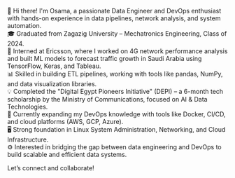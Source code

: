 👋 Hi there! I'm Osama, a passionate Data Engineer and DevOps enthusiast with hands-on experience in data pipelines, network analysis, and system automation.  
🎓 Graduated from Zagazig University – Mechatronics Engineering, Class of 2024.  
🚀 Interned at Ericsson, where I worked on 4G network performance analysis and built ML models to forecast traffic growth in Saudi Arabia using TensorFlow, Keras, and Tableau.  
📊 Skilled in building ETL pipelines, working with tools like pandas, NumPy, and data visualization libraries.  
💡 Completed the "Digital Egypt Pioneers Initiative" (DEPI) – a 6-month tech scholarship by the Ministry of Communications, focused on AI & Data Technologies.  
🔧 Currently expanding my DevOps knowledge with tools like Docker, CI/CD, and cloud platforms (AWS, GCP, Azure).  
🖥️ Strong foundation in Linux System Administration, Networking, and Cloud Infrastructure.  
⚙️ Interested in bridging the gap between data engineering and DevOps to build scalable and efficient data systems.

Let’s connect and collaborate!


<!---
osama3442ws/osama3442ws is a ✨ special ✨ repository because its `README.md` (this file) appears on your GitHub profile.
You can click the Preview link to take a look at your changes.
--->
